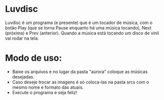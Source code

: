 # Luvdisc
Luvdisc é um programa (e presente) que é um tocador de música, com o botão Play (que se torna Pause enquanto há uma música tocando), Next (próxima) e Prev (anterior). Quando a música está tocando um disco de vinil vai rodar na tela.

# Modo de uso:
- Baixe os arquivos e no lugar da pasta "aurora" coloque as músicas desejadas.
- Caso deseje trocar as imagens é só coloca-las na pasta srcs com o mesmo nome e formato das atuais.
- Execute o programa e seja feliz!

